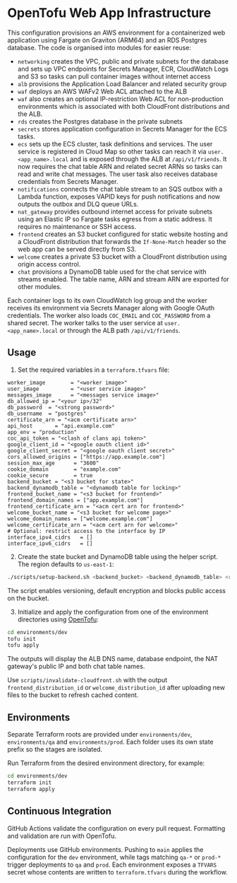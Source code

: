 # OpenTofu Web App Infrastructure


This configuration provisions an AWS environment for a containerized web application using Fargate on Graviton (ARM64) and an RDS Postgres database. The code is organised into modules for easier reuse:

- `networking` creates the VPC, public and private subnets for the database and sets up VPC
  endpoints for Secrets Manager, ECR, CloudWatch Logs and S3 so tasks can pull
  container images without internet access
- `alb` provisions the Application Load Balancer and related security group
- `waf` deploys an AWS WAFv2 Web ACL attached to the ALB
- `waf` also creates an optional IP-restriction Web ACL for non-production
  environments which is associated with both CloudFront distributions and the
  ALB.
- `rds` creates the Postgres database in the private subnets
- `secrets` stores application configuration in Secrets Manager for the ECS tasks.
- `ecs` sets up the ECS cluster, task definitions and services. The user service is registered in Cloud Map so other tasks can reach it via `user.<app_name>.local` and is exposed through the ALB at `/api/v1/friends`. It now requires the chat table ARN and related secret ARNs so tasks can read and write chat messages.
  The user task also receives database credentials from Secrets Manager.
- `notifications` connects the chat table stream to an SQS outbox with a Lambda function, exposes VAPID keys for push notifications and now outputs the outbox and DLQ queue URLs.
- `nat_gateway` provides outbound internet access for private subnets using an Elastic IP so Fargate tasks egress from a static address. It requires no maintenance or SSH access.
- `frontend` creates an S3 bucket configured for static website hosting and a CloudFront distribution that forwards the `If-None-Match` header so the web app can be served directly from S3.
- `welcome` creates a private S3 bucket with a CloudFront distribution using origin access control.
- `chat` provisions a DynamoDB table used for the chat service with streams enabled. The table name, ARN and stream ARN are exported for other modules.

Each container logs to its own CloudWatch log group and the worker receives its environment via Secrets Manager along with Google OAuth credentials. The worker also loads `COC_EMAIL` and `COC_PASSWORD` from a shared secret. The worker talks to the user service at `user.<app_name>.local` or through the ALB path `/api/v1/friends`.
## Usage
1. Set the required variables in a `terraform.tfvars` file:

```hcl
worker_image        = "<worker image>"
user_image          = "<user service image>"
messages_image      = "<messages service image>"
db_allowed_ip = "<your ip>/32"
db_password  = "<strong password>"
db_username  = "postgres"
certificate_arn = "<acm certificate arn>"
api_host       = "api.example.com"
app_env = "production"
coc_api_token = "<clash of clans api token>"
google_client_id = "<google oauth client id>"
google_client_secret = "<google oauth client secret>"
cors_allowed_origins = ["https://app.example.com"]
session_max_age      = "3600"
cookie_domain        = "example.com"
cookie_secure        = true
backend_bucket = "<s3 bucket for state>"
backend_dynamodb_table = "<dynamodb table for locking>"
frontend_bucket_name = "<s3 bucket for frontend>"
frontend_domain_names = ["app.example.com"]
frontend_certificate_arn = "<acm cert arn for frontend>"
welcome_bucket_name = "<s3 bucket for welcome page>"
welcome_domain_names = ["welcome.example.com"]
welcome_certificate_arn = "<acm cert arn for welcome>"
# Optional: restrict access to the interface by IP
interface_ipv4_cidrs   = []
interface_ipv6_cidrs   = []
```

2. Create the state bucket and DynamoDB table using the helper script. The
   region defaults to `us-east-1`:

```bash
./scripts/setup-backend.sh <backend_bucket> <backend_dynamodb_table> <region>
```
The script enables versioning, default encryption and blocks public access on
the bucket.

3. Initialize and apply the configuration from one of the environment directories using [OpenTofu](https://opentofu.org/):

```bash
cd environments/dev
tofu init
tofu apply
```

The outputs will display the ALB DNS name, database endpoint, the NAT gateway's
public IP and both chat table names.

Use `scripts/invalidate-cloudfront.sh` with the output `frontend_distribution_id` or `welcome_distribution_id` after uploading new files to the bucket to refresh cached content.

## Environments
Separate Terraform roots are provided under `environments/dev`, `environments/qa` and `environments/prod`. Each folder uses its own state prefix so the stages are isolated.

Run Terraform from the desired environment directory, for example:

```bash
cd environments/dev
terraform init
terraform apply
```

## Continuous Integration
GitHub Actions validate the configuration on every pull request. Formatting and validation are run with OpenTofu.

Deployments use GitHub environments. Pushing to `main` applies the configuration for the `dev` environment, while tags matching `qa-*` or `prod-*` trigger deployments to `qa` and `prod`. Each environment exposes a `TFVARS` secret whose contents are written to `terraform.tfvars` during the workflow.

